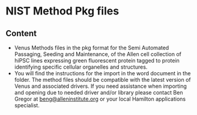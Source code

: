 # NIST Method Pkg files

## **Content**
* Venus Methods files in the pkg format for the Semi Automated Passaging, Seeding and Maintenance, of the Allen cell collection of  hiPSC lines expressing green fluorescent protein tagged to protein identifying specific cellular organelles and structures. 
* You will find the instructions for the import in the word document in the folder.  The method files should be compatible with the latest version of Venus and associated drivers. If you need assistance when importing and opening due to needed driver and/or library please contact Ben Gregor at beng@alleninstitute.org or your local Hamilton applications specialist.
